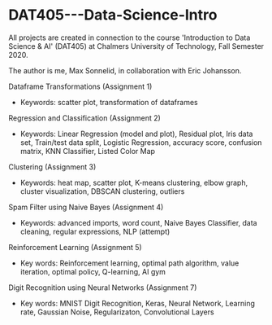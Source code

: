 # DAT405---Data-Science-Intro
All projects are created in connection to the course 'Introduction to Data Science &amp; AI' (DAT405) at Chalmers University of Technology, Fall Semester 2020.

The author is me, Max Sonnelid, in collaboration with Eric Johansson.

Dataframe Transformations (Assignment 1)
* Keywords: scatter plot, transformation of dataframes

Regression and Classification (Assignment 2)
* Keywords: Linear Regression (model and plot), Residual plot, Iris data set, Train/test data split, Logistic Regression, accuracy score, confusion matrix, KNN Classifier, Listed Color Map

Clustering (Assignment 3)
* Keywords: heat map, scatter plot, K-means clustering, elbow graph, cluster visualization, DBSCAN clustering, outliers

Spam Filter using Naive Bayes (Assignment 4)
* Keywords: advanced imports, word count, Naive Bayes Classifier, data cleaning, regular expressions, NLP (attempt)

Reinforcement Learning (Assignment 5)
* Key words: Reinforcement learning, optimal path algorithm, value iteration, optimal policy, Q-learning, AI gym

Digit Recognition using Neural Networks (Assignment 7)
* Key words: MNIST Digit Recognition, Keras, Neural Network, Learning rate, Gaussian Noise, Regularizaton, Convolutional Layers
